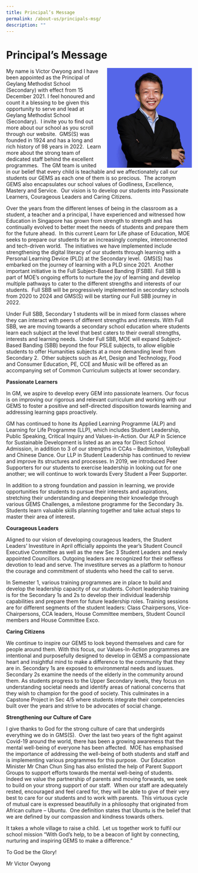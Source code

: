 ```yaml
---
title: Principal’s Message
permalink: /about-us/principals-msg/
description: ""
---
```

# **Principal’s Message**

<img src="/images/Mr-Victor-copy.jpg" style="width:230px;height:270px;margin-left:15px;" align = "right">

My name is Victor Owyong and I have been appointed as the Principal of Geylang Methodist School (Secondary) with effect from 15 December 2021. I feel honoured and count it a blessing to be given this opportunity to serve and lead at Geylang Methodist School (Secondary).  I invite you to find out more about our school as you scroll through our website.  GMS(S) was founded in 1924 and has a long and rich history of 98 years in 2022.  Learn more about the strong team of dedicated staff behind the excellent programmes.  The GM team is united in our belief that every child is teachable and we affectionately call our students our GEMS as each one of them is so precious.  The acronym GEMS also encapsulates our school values of Godliness, Excellence, Mastery and Service.  Our vision is to develop our students into Passionate Learners, Courageous Leaders and Caring Citizens.

Over the years from the different lenses of being in the classroom as a student, a teacher and a principal, I have experienced and witnessed how Education in Singapore has grown from strength to strength and has continually evolved to better meet the needs of students and prepare them for the future ahead.  In this current Learn for Life phase of Education, MOE seeks to prepare our students for an increasingly complex, interconnected and tech-driven world.  The initiatives we have implemented include strengthening the digital literacy of our students through learning with a Personal Learning Device (PLD) at the Secondary level.  GMS(S) has embarked on the journey of learning with a PLD since 2021.  Another important initiative is the Full Subject-Based Banding (FSBB). Full SBB is part of MOE’s ongoing efforts to nurture the joy of learning and develop multiple pathways to cater to the different strengths and interests of our students.  Full SBB will be progressively implemented in secondary schools from 2020 to 2024 and GMS(S) will be starting our Full SBB journey in 2022.

Under Full SBB, Secondary 1 students will be in mixed form classes where they can interact with peers of different strengths and interests. With Full SBB, we are moving towards a secondary school education where students learn each subject at the level that best caters to their overall strengths, interests and learning needs.  Under Full SBB, MOE will expand Subject-Based Banding (SBB) beyond the four PSLE subjects, to allow eligible students to offer Humanities subjects at a more demanding level from Secondary 2.  Other subjects such as Art, Design and Technology, Food and Consumer Education, PE, CCE and Music will be offered as an accompanying set of Common Curriculum subjects at lower secondary.

**Passionate Learners**

In GM, we aspire to develop every GEM into passionate learners. Our focus is on improving our rigorous and relevant curriculum and working with our GEMS to foster a positive and self-directed disposition towards learning and addressing learning gaps proactively.

GM has continued to hone its Applied Learning Programme (ALP) and Learning for Life Programme (LLP), which includes Student Leadership, Public Speaking, Critical Inquiry and Values-in-Action. Our ALP in Science for Sustainable Development is listed as an area for Direct School Admission, in addition to 3 of our strengths in CCAs – Badminton, Volleyball and Chinese Dance. Our LLP in Student Leadership has continued to review and improve its structures and processes. In 2019, we introduced Peer Supporters for our students to exercise leadership in looking out for one another; we will continue to work towards Every Student a Peer Supporter.

In addition to a strong foundation and passion in learning, we provide opportunities for students to pursue their interests and aspirations, stretching their understanding and deepening their knowledge through various GEMS Challenges, a milestone programme for the Secondary 3s. Students learn valuable skills planning together and take actual steps to master their area of interest.

**Courageous Leaders**

Aligned to our vision of developing courageous leaders, the Student Leaders’ Investiture in April officially appoints the year’s Student Council Executive Committee as well as the new Sec 3 Student Leaders and newly appointed Councillors. Outgoing leaders are recognized for their selfless devotion to lead and serve. The investiture serves as a platform to honour the courage and commitment of students who heed the call to serve.

In Semester 1, various training programmes are in place to build and develop the leadership capacity of our students. Cohort leadership training is for the Secondary 1s and 2s to develop their individual leadership capabilities and prepare them for future leadership roles. Training sessions are for different segments of the student leaders: Class Chairpersons, Vice-Chairpersons, CCA leaders, House Committee members, Student Council members and House Committee Exco.

**Caring Citizens**

We continue to inspire our GEMS to look beyond themselves and care for people around them. With this focus, our Values-In-Action programmes are intentional and purposefully designed to develop in GEMS a compassionate heart and insightful mind to make a difference to the community that they are in. Secondary 1s are exposed to environmental needs and issues. Secondary 2s examine the needs of the elderly in the community around them. As students progress to the Upper Secondary levels, they focus on understanding societal needs and identify areas of national concerns that they wish to champion for the good of society. This culminates in a Capstone Project in Sec 4/5 where students integrate their competencies built over the years and strive to be advocates of social change.

**Strengthening our Culture of Care**

I give thanks to God for the strong culture of care that undergirds everything we do in GMS(S).  Over the last two years of the fight against Covid-19 around the world, there has been a growing awareness that the mental well-being of everyone has been affected.  MOE has emphasised the importance of addressing the well-being of both students and staff and is implementing various programmes for this purpose.  Our Education Minister Mr Chan Chun Sing has also enlisted the help of Parent Support Groups to support efforts towards the mental well-being of students.  Indeed we value the partnership of parents and moving forwards, we seek to build on your strong support of our staff.  When our staff are adequately rested, encouraged and feel cared for, they will be able to give of their very best to care for our students and to work with parents.  This virtuous cycle of mutual care is expressed beautifully in a philosophy that originated from African culture – Ubuntu.  One definition states that Ubuntu is the belief that we are defined by our compassion and kindness towards others.

It takes a whole village to raise a child.  Let us together work to fulfil our school mission “With God’s help, to be a beacon of light by connecting, nurturing and inspiring GEMS to make a difference.”

To God be the Glory!

Mr Victor Owyong